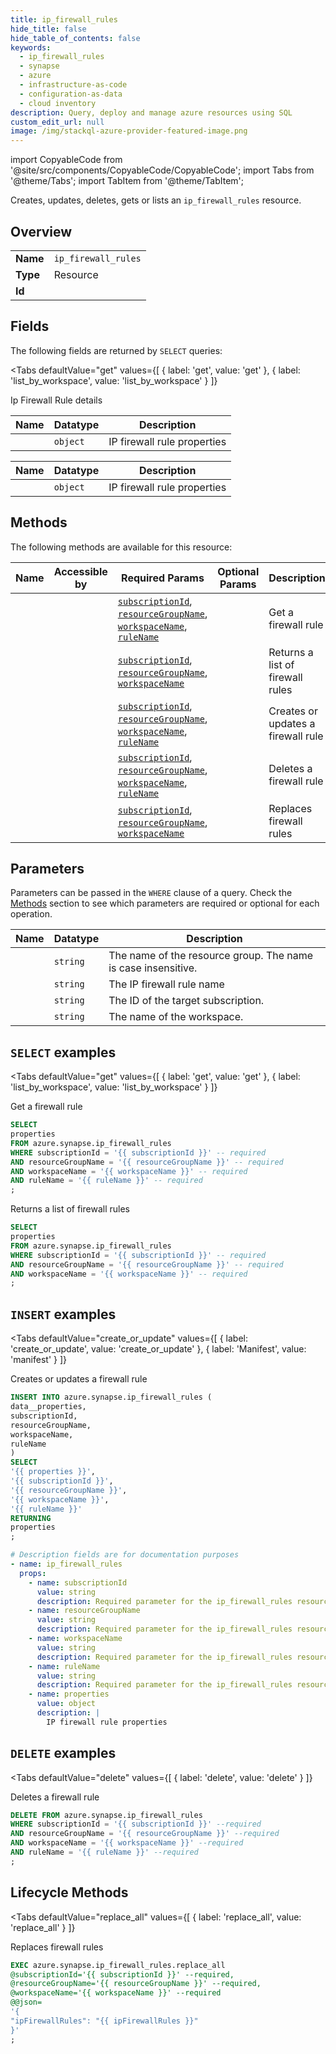 ```yaml
--- 
title: ip_firewall_rules
hide_title: false
hide_table_of_contents: false
keywords:
  - ip_firewall_rules
  - synapse
  - azure
  - infrastructure-as-code
  - configuration-as-data
  - cloud inventory
description: Query, deploy and manage azure resources using SQL
custom_edit_url: null
image: /img/stackql-azure-provider-featured-image.png
---
```


import CopyableCode from '@site/src/components/CopyableCode/CopyableCode';
import Tabs from '@theme/Tabs';
import TabItem from '@theme/TabItem';

Creates, updates, deletes, gets or lists an <code>ip_firewall_rules</code> resource.

## Overview
<table><tbody>
<tr><td><b>Name</b></td><td><code>ip_firewall_rules</code></td></tr>
<tr><td><b>Type</b></td><td>Resource</td></tr>
<tr><td><b>Id</b></td><td><CopyableCode code="azure.synapse.ip_firewall_rules" /></td></tr>
</tbody></table>

## Fields

The following fields are returned by `SELECT` queries:

<Tabs
    defaultValue="get"
    values={[
        { label: 'get', value: 'get' },
        { label: 'list_by_workspace', value: 'list_by_workspace' }
    ]}
>
<TabItem value="get">

Ip Firewall Rule details

<table>
<thead>
    <tr>
    <th>Name</th>
    <th>Datatype</th>
    <th>Description</th>
    </tr>
</thead>
<tbody>
<tr>
    <td><CopyableCode code="properties" /></td>
    <td><code>object</code></td>
    <td>IP firewall rule properties</td>
</tr>
</tbody>
</table>
</TabItem>
<TabItem value="list_by_workspace">

<table>
<thead>
    <tr>
    <th>Name</th>
    <th>Datatype</th>
    <th>Description</th>
    </tr>
</thead>
<tbody>
<tr>
    <td><CopyableCode code="properties" /></td>
    <td><code>object</code></td>
    <td>IP firewall rule properties</td>
</tr>
</tbody>
</table>
</TabItem>
</Tabs>

## Methods

The following methods are available for this resource:

<table>
<thead>
    <tr>
    <th>Name</th>
    <th>Accessible by</th>
    <th>Required Params</th>
    <th>Optional Params</th>
    <th>Description</th>
    </tr>
</thead>
<tbody>
<tr>
    <td><a href="#get"><CopyableCode code="get" /></a></td>
    <td><CopyableCode code="select" /></td>
    <td><a href="#parameter-subscriptionId"><code>subscriptionId</code></a>, <a href="#parameter-resourceGroupName"><code>resourceGroupName</code></a>, <a href="#parameter-workspaceName"><code>workspaceName</code></a>, <a href="#parameter-ruleName"><code>ruleName</code></a></td>
    <td></td>
    <td>Get a firewall rule</td>
</tr>
<tr>
    <td><a href="#list_by_workspace"><CopyableCode code="list_by_workspace" /></a></td>
    <td><CopyableCode code="select" /></td>
    <td><a href="#parameter-subscriptionId"><code>subscriptionId</code></a>, <a href="#parameter-resourceGroupName"><code>resourceGroupName</code></a>, <a href="#parameter-workspaceName"><code>workspaceName</code></a></td>
    <td></td>
    <td>Returns a list of firewall rules</td>
</tr>
<tr>
    <td><a href="#create_or_update"><CopyableCode code="create_or_update" /></a></td>
    <td><CopyableCode code="insert" /></td>
    <td><a href="#parameter-subscriptionId"><code>subscriptionId</code></a>, <a href="#parameter-resourceGroupName"><code>resourceGroupName</code></a>, <a href="#parameter-workspaceName"><code>workspaceName</code></a>, <a href="#parameter-ruleName"><code>ruleName</code></a></td>
    <td></td>
    <td>Creates or updates a firewall rule</td>
</tr>
<tr>
    <td><a href="#delete"><CopyableCode code="delete" /></a></td>
    <td><CopyableCode code="delete" /></td>
    <td><a href="#parameter-subscriptionId"><code>subscriptionId</code></a>, <a href="#parameter-resourceGroupName"><code>resourceGroupName</code></a>, <a href="#parameter-workspaceName"><code>workspaceName</code></a>, <a href="#parameter-ruleName"><code>ruleName</code></a></td>
    <td></td>
    <td>Deletes a firewall rule</td>
</tr>
<tr>
    <td><a href="#replace_all"><CopyableCode code="replace_all" /></a></td>
    <td><CopyableCode code="exec" /></td>
    <td><a href="#parameter-subscriptionId"><code>subscriptionId</code></a>, <a href="#parameter-resourceGroupName"><code>resourceGroupName</code></a>, <a href="#parameter-workspaceName"><code>workspaceName</code></a></td>
    <td></td>
    <td>Replaces firewall rules</td>
</tr>
</tbody>
</table>

## Parameters

Parameters can be passed in the `WHERE` clause of a query. Check the [Methods](#methods) section to see which parameters are required or optional for each operation.

<table>
<thead>
    <tr>
    <th>Name</th>
    <th>Datatype</th>
    <th>Description</th>
    </tr>
</thead>
<tbody>
<tr id="parameter-resourceGroupName">
    <td><CopyableCode code="resourceGroupName" /></td>
    <td><code>string</code></td>
    <td>The name of the resource group. The name is case insensitive.</td>
</tr>
<tr id="parameter-ruleName">
    <td><CopyableCode code="ruleName" /></td>
    <td><code>string</code></td>
    <td>The IP firewall rule name</td>
</tr>
<tr id="parameter-subscriptionId">
    <td><CopyableCode code="subscriptionId" /></td>
    <td><code>string</code></td>
    <td>The ID of the target subscription.</td>
</tr>
<tr id="parameter-workspaceName">
    <td><CopyableCode code="workspaceName" /></td>
    <td><code>string</code></td>
    <td>The name of the workspace.</td>
</tr>
</tbody>
</table>

## `SELECT` examples

<Tabs
    defaultValue="get"
    values={[
        { label: 'get', value: 'get' },
        { label: 'list_by_workspace', value: 'list_by_workspace' }
    ]}
>
<TabItem value="get">

Get a firewall rule

```sql
SELECT
properties
FROM azure.synapse.ip_firewall_rules
WHERE subscriptionId = '{{ subscriptionId }}' -- required
AND resourceGroupName = '{{ resourceGroupName }}' -- required
AND workspaceName = '{{ workspaceName }}' -- required
AND ruleName = '{{ ruleName }}' -- required
;
```
</TabItem>
<TabItem value="list_by_workspace">

Returns a list of firewall rules

```sql
SELECT
properties
FROM azure.synapse.ip_firewall_rules
WHERE subscriptionId = '{{ subscriptionId }}' -- required
AND resourceGroupName = '{{ resourceGroupName }}' -- required
AND workspaceName = '{{ workspaceName }}' -- required
;
```
</TabItem>
</Tabs>


## `INSERT` examples

<Tabs
    defaultValue="create_or_update"
    values={[
        { label: 'create_or_update', value: 'create_or_update' },
        { label: 'Manifest', value: 'manifest' }
    ]}
>
<TabItem value="create_or_update">

Creates or updates a firewall rule

```sql
INSERT INTO azure.synapse.ip_firewall_rules (
data__properties,
subscriptionId,
resourceGroupName,
workspaceName,
ruleName
)
SELECT 
'{{ properties }}',
'{{ subscriptionId }}',
'{{ resourceGroupName }}',
'{{ workspaceName }}',
'{{ ruleName }}'
RETURNING
properties
;
```
</TabItem>
<TabItem value="manifest">

```yaml
# Description fields are for documentation purposes
- name: ip_firewall_rules
  props:
    - name: subscriptionId
      value: string
      description: Required parameter for the ip_firewall_rules resource.
    - name: resourceGroupName
      value: string
      description: Required parameter for the ip_firewall_rules resource.
    - name: workspaceName
      value: string
      description: Required parameter for the ip_firewall_rules resource.
    - name: ruleName
      value: string
      description: Required parameter for the ip_firewall_rules resource.
    - name: properties
      value: object
      description: |
        IP firewall rule properties
```
</TabItem>
</Tabs>


## `DELETE` examples

<Tabs
    defaultValue="delete"
    values={[
        { label: 'delete', value: 'delete' }
    ]}
>
<TabItem value="delete">

Deletes a firewall rule

```sql
DELETE FROM azure.synapse.ip_firewall_rules
WHERE subscriptionId = '{{ subscriptionId }}' --required
AND resourceGroupName = '{{ resourceGroupName }}' --required
AND workspaceName = '{{ workspaceName }}' --required
AND ruleName = '{{ ruleName }}' --required
;
```
</TabItem>
</Tabs>


## Lifecycle Methods

<Tabs
    defaultValue="replace_all"
    values={[
        { label: 'replace_all', value: 'replace_all' }
    ]}
>
<TabItem value="replace_all">

Replaces firewall rules

```sql
EXEC azure.synapse.ip_firewall_rules.replace_all 
@subscriptionId='{{ subscriptionId }}' --required, 
@resourceGroupName='{{ resourceGroupName }}' --required, 
@workspaceName='{{ workspaceName }}' --required 
@@json=
'{
"ipFirewallRules": "{{ ipFirewallRules }}"
}'
;
```
</TabItem>
</Tabs>
